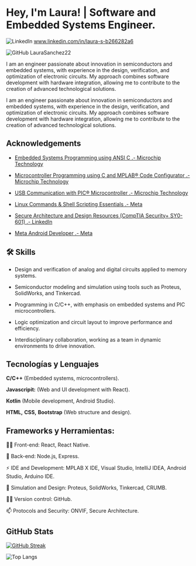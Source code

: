 
# Hey, I'm Laura! | Software and Embedded Systems Engineer.

![LinkedIn](https://img.shields.io/badge/linkedin-%230077B5.svg?style=for-the-badge&logo=linkedin&logoColor=white)
www.linkedin.com/in/laura-s-b266282a6


![GitHub](https://img.shields.io/badge/github-%23121011.svg?style=for-the-badge&logo=github&logoColor=white)
LauraSanchez22


I am an engineer passionate about innovation in semiconductors and embedded systems, with experience in the design, verification, and optimization of electronic circuits. My approach combines software development with hardware integration, allowing me to contribute to the creation of advanced technological solutions.

I am an engineer passionate about innovation in semiconductors and embedded systems, with experience in the design, verification, and optimization of electronic circuits. My approach combines software development with hardware integration, allowing me to contribute to the creation of advanced technological solutions.



## Acknowledgements

 - [Embedded Systems Programming using ANSI C .- Microchip Technology](https://academy.dignal.com/certificado-de-tutor?cert_hash=e376a0ac7f730d4b)
 - [Microcontroller  Programming using C and MPLAB® Code Configurator .- Microchip Technology](https://academy.dignal.com/alu-01mcpp22725/)
 - [USB Communication with  PIC® Microcontroller .- Microchip Technology](https://academy.dignal.com/alu-01mcpp22742/)

 - [Linux Commands & Shell Scripting Essentials .- Meta](https://www.coursera.org/account/accomplishments/records/HKKAU65032EZ)

- [Secure Architecture and Design Resources (CompTIA Security+ SY0-601) .- LinkedIn](https://www.linkedin.com/in/laura-s-b266282a6/details/certifications/)

- [Meta Android Developer .- Meta](https://www.coursera.org/account/accomplishments/specialization/XTWKB75NNMSD)

## 🛠 Skills
- Design and verification of analog and digital circuits applied to memory systems.

- Semiconductor modeling and simulation using tools such as Proteus, SolidWorks, and Tinkercad.

- Programming in C/C++, with emphasis on embedded systems and PIC microcontrollers.

- Logic optimization and circuit layout to improve performance and efficiency.

- Interdisciplinary collaboration, working as a team in dynamic environments to drive innovation.
## Tecnologías y Lenguajes

**C/C++** (Embedded systems, microcontrollers).

**Javascripit:** (Web and UI development with React).

**Kotlin** (Mobile development, Android Studio).

**HTML,** **CSS,** **Bootstrap** (Web structure and design).

## Frameworks y Herramientas:



👩‍💻 Front-end: React, React Native.

🧠 Back-end: Node.js, Express.

⚡️ IDE and Development: MPLAB X IDE, Visual Studio, IntelliJ IDEA, Android Studio, Arduino IDE.

💬 Simulation and Design: Proteus, SolidWorks, Tinkercad, CRUMB.

👯‍♀️ Version control: GitHub.

📫 Protocols and Security: ONVIF, Secure Architecture.






## GitHub Stats

[![GitHub Streak](https://github-readme-streak-stats.herokuapp.com?user=LauraSanchez22&theme=noctis-minimus)](https://git.io/streak-stats)

![Top Langs](https://github-readme-stats.vercel.app/api/top-langs/?username=anuraghazra&layout=compact)

